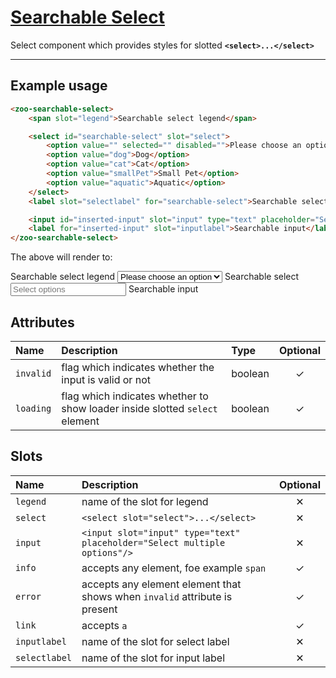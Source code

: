 # [Searchable Select](#searchable-select)

Select component which provides styles for slotted **`<select>...</select>`**

***

## Example usage

```HTML
<zoo-searchable-select>
	<span slot="legend">Searchable select legend</span>

	<select id="searchable-select" slot="select">
		<option value="" selected="" disabled="">Please choose an option</option>
		<option value="dog">Dog</option>
		<option value="cat">Cat</option>
		<option value="smallPet">Small Pet</option>
		<option value="aquatic">Aquatic</option>
	</select>
	<label slot="selectlabel" for="searchable-select">Searchable select</label>

	<input id="inserted-input" slot="input" type="text" placeholder="Select options"/>
	<label for="inserted-input" slot="inputlabel">Searchable input</label>
</zoo-searchable-select>
```

The above will render to:

<zoo-searchable-select>
	<span slot="legend">Searchable select legend</span>
	<select id="some-searchable-select-id" slot="select">
		<option value="" selected="" disabled="">Please choose an option</option>
		<option value="dog">Dog</option>
		<option value="cat">Cat</option>
		<option value="smallPet">Small Pet</option>
		<option value="aquatic">Aquatic</option>
	</select>
	<label slot="selectlabel" for="some-searchable-select-id">Searchable select</label>
	<input id="inserted-input" slot="input" type="text" placeholder="Select options"/>
	<label for="inserted-input" slot="inputlabel">Searchable input</label>
</zoo-searchable-select>

## Attributes

| **Name**  | **Description**                                                             | **Type** | **Optional** |
| :-------- | :-------------------------------------------------------------------------- | :------- | :----------: |
| `invalid` | flag which indicates whether the input is valid or not                      | boolean  |   &#10003;   |
| `loading` | flag which indicates whether to show loader inside slotted `select` element | boolean  |   &#10003;   |

## Slots

| **Name**      | **Description**                                                            | **Optional** |
| :------------ | :------------------------------------------------------------------------- | :----------: |
| `legend`      | name of the slot for legend                                                |   &#10005;   |
| `select`      | `<select slot="select">...</select>`                                       |   &#10005;   |
| `input`       | `<input slot="input" type="text" placeholder="Select multiple options"/>`  |   &#10005;   |
| `info`        | accepts any element, foe example `span`                                    |   &#10003;   |
| `error`       | accepts any element element that shows when `invalid` attribute is present |   &#10003;   |
| `link`        | accepts `a`                                                                |   &#10003;   |
| `inputlabel`  | name of the slot for select label                                          |   &#10005;   |
| `selectlabel` | name of the slot for input label                                           |   &#10005;   |
